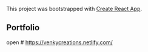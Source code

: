 This project was bootstrapped with [Create React App](https://github.com/facebook/create-react-app).

## Portfolio

open  # https://venkycreations.netlify.com/
